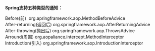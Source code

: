**Spring支持五种类型的通知：**

Before\(前\)  org.apringframework.aop.MethodBeforeAdvice  
After-returning\(返回后\) org.springframework.aop.AfterReturningAdvice  
After-throwing\(抛出后\) org.springframework.aop.ThrowsAdvice  
Arround\(周围\) org.aopaliance.intercept.MethodInterceptor  
Introduction\(引入\) org.springframework.aop.IntroductionInterceptor

